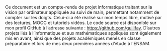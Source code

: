 Ce document est un compte-rendu de projet informatique traitant sur la vision par ordinateur appliquée au suivi de main, permettant notamment de compter sur les doigts. Celui-ci a été réalisé sur mon temps libre, motivé par des lectures, MOOC et tutoriels vidéos. Le code source est disponible sur mon profil GitHub à l’adresse suivante : https://github.com/guillfay. D’autres projets liés à l’informatique et aux mathématiques appliqués sont également mis en avant, ainsi que des projets académiques menés en classe préparatoire et lors de mes deux premières années d’étude à l’ENSAM.
